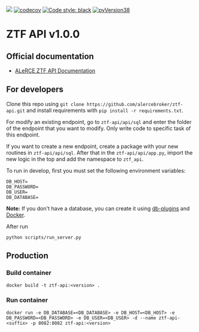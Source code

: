 ![](https://github.com/alercebroker/ztf-api-new/workflows/Tests/badge.svg) 
[![codecov](https://codecov.io/gh/alercebroker/ztf-api-new/branch/master/graph/badge.svg)](https://codecov.io/gh/alercebroker/ztf-api-new) 
[![Code style: black](https://img.shields.io/badge/code%20style-black-000000.svg)](https://github.com/psf/black)
[![pyVersion38](https://img.shields.io/badge/python-3.8-blue.svg)](https://www.python.org/download/releases/3.8/)

# ZTF API v1.0.0 

## Official documentation 

- [ALeRCE ZTF API Documentation](https://api.alerce.online/ztf/v1/)

## For developers

Clone this repo using `git clone https://github.com/alercebroker/ztf-api.git` and install requirements with `pip install -r requirements.txt`.

For modify an existing endpoint, go to `ztf-api/api/sql` and enter the folder of the endpoint that you want to modify. Only write code to specific task of this endpoint.

If you want to create a new endpoint, create a package with your new routines in `ztf-api/api/sql`. After that in the `ztf-api/api/app.py`, import the new logic in the top and add the namespace to `ztf_api`. 

To run in develop, first you must set the following environment variables:

```
DB_HOST=
DB_PASSWORD=
DB_USER=
DB_DATABASE=
```

**Note:** If you don't have a database, you can create it using [db-plugins](https://github.com/alercebroker/db-plugins) and [Docker](https://github.com/alercebroker/pipeline-integration-test/blob/main/initdb/Dockerfile).

After run 

```
python scripts/run_server.py
```

## Production

### Build container

```
docker build -t ztf-api:<version> .
```

### Run container

```
docker run -e DB_DATABASE=<DB_DATABASE> -e DB_HOST=<DB_HOST> -e DB_PASSWORD=<DB_PASSWORD> -e DB_USER=<DB_USER> -d --name ztf-api-<suffix> -p 8082:8082 ztf-api:<version>
```
